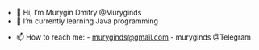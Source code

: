 - 👋 Hi, I’m Murygin Dmitry @Muryginds
- 🌱 I’m currently learning Java programming
<!----
💞️ I’m looking to collaborate on ...
--->
- 📫 How to reach me:
      - muryginds@gmail.com
      - muryginds @Telegram

<!---
Muryginds/Muryginds is a ✨ special ✨ repository because its `README.md` (this file) appears on your GitHub profile.
You can click the Preview link to take a look at your changes.
--->
